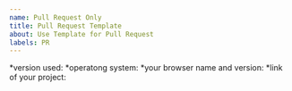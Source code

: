 ```yaml
---
name: Pull Request Only
title: Pull Request Template
about: Use Template for Pull Request
labels: PR
---
```


*version used:
*operatong system:
*your browser name and version:
*link of your project:

